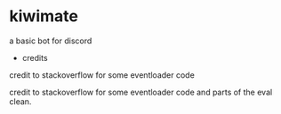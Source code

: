# kiwimate
a basic bot for discord


- credits

credit to stackoverflow for some eventloader code

credit to stackoverflow for some eventloader code and parts of the eval clean.

